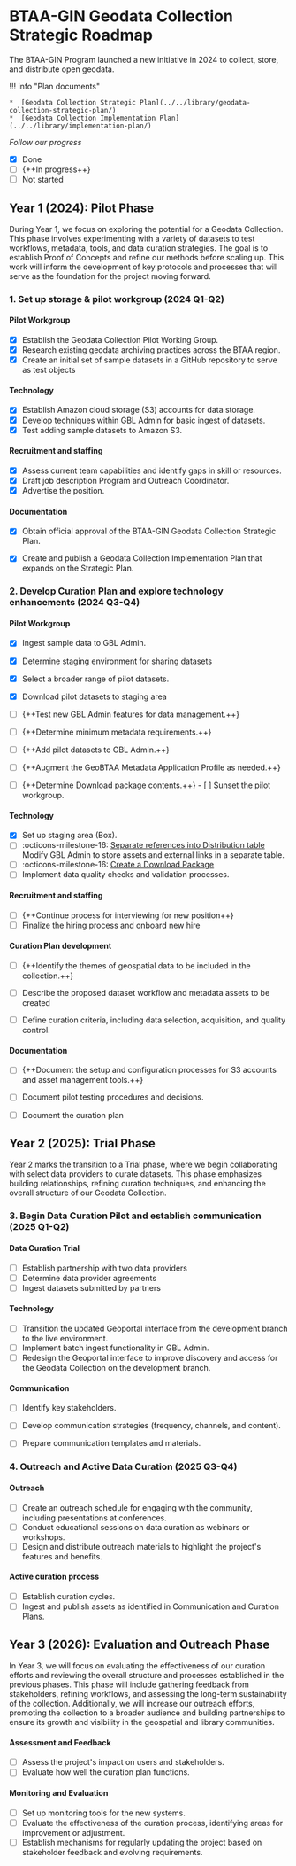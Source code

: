 # BTAA-GIN Geodata Collection Strategic Roadmap

The BTAA-GIN Program launched a new initiative in 2024 to collect, store, and distribute open geodata. 

!!! info "Plan documents"

	*  [Geodata Collection Strategic Plan](../../library/geodata-collection-strategic-plan/)
	*  [Geodata Collection Implementation Plan](../../library/implementation-plan/)

*Follow our progress*

- [x] Done
- [ ] {++In progress++}
- [ ] Not started

## Year 1 (2024): Pilot Phase

During Year 1, we focus on exploring the potential for a Geodata Collection. This phase involves experimenting with a variety of datasets to test workflows, metadata, tools, and data curation strategies. The goal is to establish Proof of Concepts and refine our methods before scaling up. This work will inform the development of key protocols and processes that will serve as the foundation for the project moving forward.

### 1. Set up storage & pilot workgroup (2024 Q1-Q2)

#### Pilot Workgroup

- [x] Establish the Geodata Collection Pilot Working Group.
- [x] Research existing geodata archiving practices across the BTAA region.
- [x] Create an initial set of sample datasets in a GitHub repository to serve as test objects

#### Technology

- [x] Establish Amazon cloud storage (S3) accounts for data storage.
- [x] Develop techniques within GBL Admin for basic ingest of datasets.
- [x] Test adding sample datasets to Amazon S3.

#### Recruitment and staffing

- [x] Assess current team capabilities and identify gaps in skill or resources.
- [x] Draft job description Program and Outreach Coordinator.
- [x] Advertise the position.

#### Documentation

- [x] Obtain official approval of the BTAA-GIN Geodata Collection Strategic Plan.
- [x] Create and publish a Geodata Collection Implementation Plan that expands on the Strategic Plan.


### 2. Develop Curation Plan and explore technology enhancements (2024 Q3-Q4)

#### Pilot Workgroup

- [x] Ingest sample data to GBL Admin.
- [x] Determine staging environment for sharing datasets
- [x] Select a broader range of pilot datasets.
- [x] Download pilot datasets to staging area
- [ ] {++Test new GBL Admin features for data management.++}
- [ ] {++Determine minimum metadata requirements.++}
- [ ] {++Add pilot datasets to GBL Admin.++}
- [ ] {++Augment the GeoBTAA Metadata Application Profile as needed.++}
- [ ] {++Determine Download package contents.++} - [ ] Sunset the pilot workgroup.


#### Technology

- [x] Set up staging area (Box).
- [ ] :octicons-milestone-16: [Separate references into Distribution table](https://github.com/geobtaa/geoblacklight_admin/milestone/2)  Modify GBL Admin to store assets and external links in a separate table. 
- [ ] :octicons-milestone-16: [Create a Download Package](https://github.com/geobtaa/geoblacklight_admin/milestone/3)
- [ ] Implement data quality checks and validation processes.

#### Recruitment and staffing

- [ ] {++Continue process for interviewing for new position++}
- [ ] Finalize the hiring process and onboard new hire

#### Curation Plan development

- [ ] {++Identify the themes of geospatial data to be included in the collection.++}
- [ ] Describe the proposed dataset workflow and metadata assets to be created
- [ ] Define curation criteria, including data selection, acquisition, and quality control.


#### Documentation

- [ ] {++Document the setup and configuration processes for S3 accounts and asset management tools.++}
- [ ] Document pilot testing procedures and decisions.
- [ ] Document the curation plan


## Year 2 (2025): Trial Phase

Year 2 marks the transition to a Trial phase, where we begin collaborating with select data providers to curate datasets. This phase emphasizes building relationships, refining curation techniques, and enhancing the overall structure of our Geodata Collection.

### 3. Begin Data Curation Pilot and establish communication (2025 Q1-Q2)

#### Data Curation Trial

- [ ] Establish partnership with two data providers
- [ ] Determine data provider agreements
- [ ] Ingest datasets submitted by partners

#### Technology

- [ ] Transition the updated Geoportal interface from the development branch to the live environment.
- [ ] Implement batch ingest functionality in GBL Admin.
- [ ] Redesign the Geoportal interface to improve discovery and access for the Geodata Collection on the development branch.

#### Communication

- [ ] Identify key stakeholders.
- [ ] Develop communication strategies (frequency, channels, and content).
- [ ] Prepare communication templates and materials.


### 4. Outreach and Active Data Curation (2025 Q3-Q4)

#### Outreach

- [ ] Create an outreach schedule for engaging with the community, including presentations at conferences.
- [ ] Conduct educational sessions on data curation as webinars or workshops.
- [ ] Design and distribute outreach materials to highlight the project's features and benefits.

#### Active curation process

- [ ] Establish curation cycles.
- [ ] Ingest and publish assets as identified in Communication and Curation Plans.

## Year 3 (2026): Evaluation and Outreach Phase

In Year 3, we will focus on evaluating the effectiveness of our curation efforts and reviewing the overall structure and processes established in the previous phases. This phase will include gathering feedback from stakeholders, refining workflows, and assessing the long-term sustainability of the collection. Additionally, we will increase our outreach efforts, promoting the collection to a broader audience and building partnerships to ensure its growth and visibility in the geospatial and library communities.

#### Assessment and Feedback

- [ ] Assess the project's impact on users and stakeholders.
- [ ] Evaluate how well the curation plan functions.

#### Monitoring and Evaluation

- [ ] Set up monitoring tools for the new systems.
- [ ] Evaluate the effectiveness of the curation process, identifying areas for improvement or adjustment.
- [ ] Establish mechanisms for regularly updating the project based on stakeholder feedback and evolving requirements.
